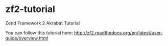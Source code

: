 zf2-tutorial
============

Zend Framework 2 Akrabat Tutorial

You can follow this tutorial here: http://zf2.readthedocs.org/en/latest/user-guide/overview.html
